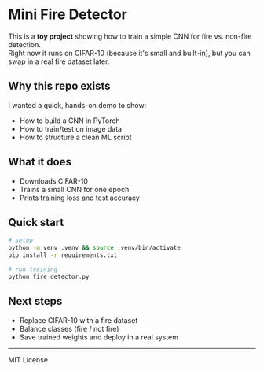 # Mini Fire Detector

This is a **toy project** showing how to train a simple CNN for fire vs. non-fire detection.  
Right now it runs on CIFAR-10 (because it's small and built-in), but you can swap in a real fire dataset later.

## Why this repo exists
I wanted a quick, hands-on demo to show:
- How to build a CNN in PyTorch
- How to train/test on image data
- How to structure a clean ML script

## What it does
- Downloads CIFAR-10
- Trains a small CNN for one epoch
- Prints training loss and test accuracy

## Quick start
```bash
# setup
python -m venv .venv && source .venv/bin/activate
pip install -r requirements.txt

# run training
python fire_detector.py
```

## Next steps
- Replace CIFAR-10 with a fire dataset
- Balance classes (fire / not fire)
- Save trained weights and deploy in a real system

---

MIT License

